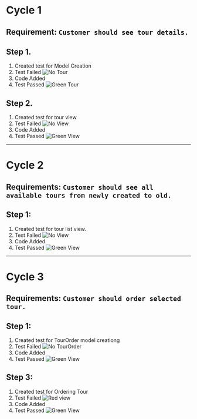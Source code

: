 # Cycle 1
## Requirement: `Customer should see tour details.`

Step 1.
---
1. Created test for Model Creation
2. Test Failed
    ![No Tour](/img/cycle1_model_red.png)
3. Code Added
4. Test Passed 
    ![Green Tour](/img/cycle1_model_green.png)

Step 2.
---
1. Created test for tour view
2. Test Failed
    ![No View](/img/cycle1_view_red.png)
3. Code Added
4. Test Passed
    ![Green View](/img/cycle1_view_green.png)

---
# Cycle 2
## Requirements: `Customer should see all available tours from newly created to old.`

Step 1:
---
1. Created test for tour list view.
2. Test Failed
    ![No View](/img/cycle2_view_red.png)
3. Code Added
4. Test Passed
    ![Green View](/img/cycle2_view_green.png)

---
# Cycle 3
## Requirements: `Customer should order selected tour.`

Step 1:
---
1. Created test for TourOrder model creationg
2. Test Failed
    ![No TourOrder](/img/cycle3_model_red.png)
3. Code Added
4. Test Passed
    ![Green View](/img/cycle3_model_green.png)

Step 3:
---
1. Created test for Ordering Tour
2. Test Failed
    ![Red view](/img/cycle3_view_red.png)
3. Code Added
4. Test Passed
    ![Green View](/img/cycle3_model_green.png)